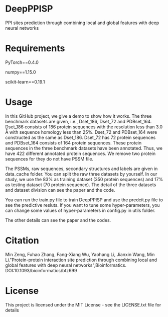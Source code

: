 # DeepPPISP
PPI sites prediction through combining local and global features with deep neural networks

# Requirements

PyTorch==0.4.0

numpy==1.15.0

scikit-learn==0.19.1

# Usage

  In this GitHub project, we give a demo to show how it works. The three benchmark datasets are given, i.e., Dset_186, Dset_72 and PDBset_164. Dset_186 consists of 186 protein sequences with the resolution less than 3.0 Å with sequence homology less than 25%. Dset_72 and PDBset_164 were constructed as the same as Dset_186. Dset_72 has 72 protein sequences and PDBset_164 consists of 164 protein sequences. These protein sequences in the three benchmark datasets have been annotated. Thus, we have 422 different annotated protein sequences. We remove two protein sequences for they do not have PSSM file.
  
  The PSSMs, raw sequences, secondary structures and labels are given in data_cache folder. You can split the raw three datasets by yourself. In our study, we use the 83% as training dataset (350 protein sequences) and 17% as testing dataset (70 protein sequence). The detail of the three datasets and dataset division can see the paper and the code.
  
  You can run the train.py file to train DeepPPISP and use the predcit.py file to see the predictive resluts. If you want to tune some hyper-parameters, you can change some values of hyper-parameters in config.py in utils folder.

  The other details can see the paper and the codes.
 
# Citation
Min Zeng, Fuhao Zhang, Fang-Xiang Wu, Yaohang Li, Jianxin Wang, Min Li."Protein-protein interaction site prediction through combining local and global features with deep neural networks",Bioinformatics. DOI:10.1093/bioinformatics/btz699

# License
This project is licensed under the MIT License - see the LICENSE.txt file for details
